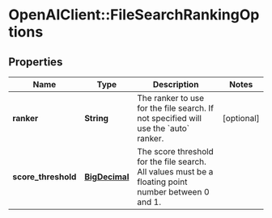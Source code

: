 # OpenAIClient::FileSearchRankingOptions

## Properties
Name | Type | Description | Notes
------------ | ------------- | ------------- | -------------
**ranker** | **String** | The ranker to use for the file search. If not specified will use the &#x60;auto&#x60; ranker. | [optional] 
**score_threshold** | [**BigDecimal**](BigDecimal.md) | The score threshold for the file search. All values must be a floating point number between 0 and 1. | 

